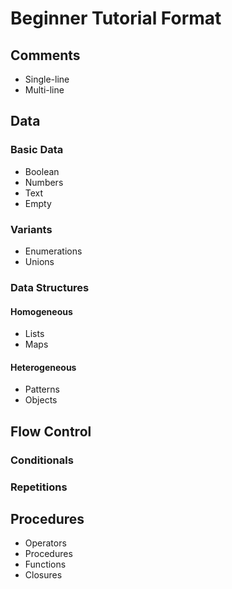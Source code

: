 # Beginner Tutorial Format

## Comments

- Single-line
- Multi-line

## Data

### Basic Data

- Boolean
- Numbers
- Text
- Empty

### Variants

- Enumerations
- Unions

### Data Structures

#### Homogeneous

- Lists
- Maps

#### Heterogeneous

- Patterns
- Objects

## Flow Control

### Conditionals

### Repetitions

## Procedures

- Operators
- Procedures
- Functions
- Closures
